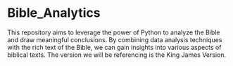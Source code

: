 # Bible_Analytics

This repository aims to leverage the power of Python to analyze the Bible and draw meaningful conclusions. By combining data analysis techniques with the rich text of the Bible, we can gain insights into various aspects of biblical texts. The version we will be referencing is the King James Version.
